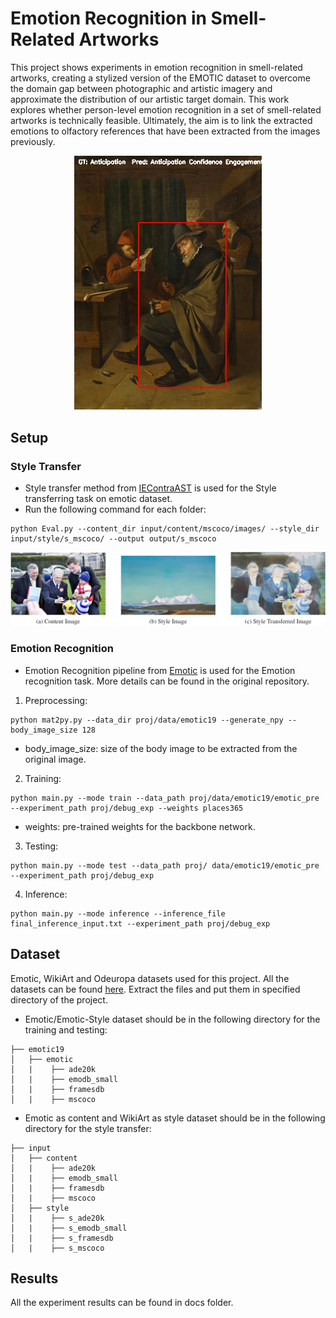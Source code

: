 # Emotion Recognition in Smell-Related Artworks

This project shows experiments in emotion recognition in smell-related artworks, creating a 
stylized version of the EMOTIC dataset to overcome the domain gap between photographic and artistic 
imagery and approximate the distribution of our artistic target domain. This work explores whether 
person-level emotion recognition in a set of smell-related artworks is technically feasible. 
Ultimately, the aim is to link the extracted emotions to olfactory references that have been 
extracted from the images previously.

<div align="center">
  <img src="docs/inference example.jpg" width="300"/>
</div>

## Setup

### Style Transfer
* Style transfer method from [IEContraAST](https://github.com/HalbertCH/IEContraAST/tree/main) is used for the Style transferring task on emotic dataset.
* Run the following command for each folder:
```
python Eval.py --content_dir input/content/mscoco/images/ --style_dir input/style/s_mscoco/ --output output/s_mscoco
```

<div align="center">
  <img src="docs/Style transfer.png"/>
</div>

### Emotion Recognition
* Emotion Recognition pipeline from [Emotic](https://github.com/Tandon-A/emotic/tree/master) is used for the Emotion recognition task. More details can be found in the original repository.

1. Preprocessing:
``` 
python mat2py.py --data_dir proj/data/emotic19 --generate_npy --body_image_size 128
```
* body_image_size: size of the body image to be extracted from the original image.

2. Training:
```
python main.py --mode train --data_path proj/data/emotic19/emotic_pre --experiment_path proj/debug_exp --weights places365
```
* weights: pre-trained weights for the backbone network.

3. Testing:
```
python main.py --mode test --data_path proj/ data/emotic19/emotic_pre --experiment_path proj/debug_exp
``` 
4. Inference:
``` 
python main.py --mode inference --inference_file final_inference_input.txt --experiment_path proj/debug_exp
```

## Dataset
Emotic, WikiArt and Odeuropa datasets used for this project. All the datasets can be found [here](https://zenodo.org/records/10501312).
Extract the files and put them in specified directory of the project.
* Emotic/Emotic-Style dataset should be in the following directory for the training and testing:
```
├── emotic19
│   ├── emotic
│   |    ├── ade20k
│   |    ├── emodb_small
│   |    ├── framesdb
│   |    ├── mscoco 
```
* Emotic as content and WikiArt as style dataset should be in the following directory for the style transfer:
```
├── input
│   ├── content
│   |    ├── ade20k
│   |    ├── emodb_small
│   |    ├── framesdb
│   |    ├── mscoco 
│   ├── style
│   |    ├── s_ade20k
│   |    ├── s_emodb_small
│   |    ├── s_framesdb
│   |    ├── s_mscoco 
```
## Results
All the experiment results can be found in docs folder. 

